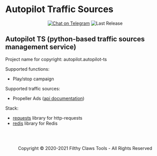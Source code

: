 # Autopilot Traffic Sources

<p align="center">
<a href="https://t.me/alcatraz_rm"><img src="https://img.shields.io/badge/Telegram Chat-@alcatraz_rm-2CA5E0.svg?logo=telegram&style=for-the-badge" alt="Chat on Telegram"/></a>
<img src="https://img.shields.io/badge/version-v.0.0.1-green?style=for-the-badge" alt="Last Release"/>
</p>

## Autopilot TS (python-based traffic sources management service)
Project name for copyright: autopilot.autopilot-ts

Supported functions:
* Play/stop campaign

Supported traffic sources:
* Propeller Ads ([api documentation](https://ssp-api.propellerads.com/v5/docs/#/))

Stack:
* [requests](https://requests.readthedocs.io/en/master/) library for http-requests
* [redis](https://pypi.org/project/redis/) library for Redis

<br>
<br>
<p align="center">
Copyright © 2020-2021 Filthy Claws Tools - All Rights Reserved
</p>
